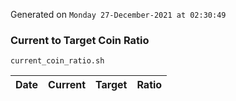 Generated on `Monday 27-December-2021 at 02:30:49`

### Current to Target Coin Ratio
`current_coin_ratio.sh`

Date|Current|Target|Ratio
---|---|---|---

